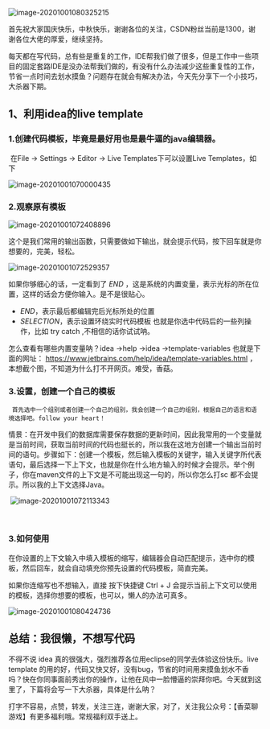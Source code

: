 ![image-20201001080325215](D:\wechat\gameWathcer\img\20201001\1.png)

首先祝大家国庆快乐，中秋快乐，谢谢各位的关注，CSDN粉丝当前是1300，谢谢各位大佬的厚爱，继续坚持。

每天都在写代码，总有些是重复的工作，IDE帮我们做了很多，但是工作中一些项目的固定套路IDE是没办法帮我们做的，有没有什么办法减少这些重复性的工作，节省一点时间去划水摸鱼？问题存在就会有解决办法，今天先分享下一个小技巧，大杀器下期。

## 1、利用idea的live template 

### 	1.创建代码模板，毕竟是最好用也是最牛逼的java编辑器。

​		在File -> Settings -> Editor -> Live Templates下可以设置Live Templates，如下

![image-20201001070000435](D:\wechat\gameWathcer\img\20201001\2.png)

### 2.观察原有模板

![image-20201001072408896](D:\wechat\gameWathcer\img\20201001\3.png)

这个是我们常用的输出函数，只需要做如下输出，就会提示代码，按下回车就是你想要的，完美，轻松。

![image-20201001072529357](D:\wechat\gameWathcer\img\20201001\4.png)

如果你够细心的话，一定看到了 $END$  ，这是系统的内置变量，表示光标的所在位置，这样的话会方便你输入。是不是很贴心。

- $END$，表示最后都编辑完后光标所处的位置
- $SELECTION$，表示设置环绕实时代码模板 也就是你选中代码后的一些列操作，比如 try catch ,不相信的话你试试呐。

怎么查看有哪些内置变量呐？idea ->help ->idea ->template-variables 也就是下面的网址：    https://www.jetbrains.com/help/idea/template-variables.html ，本想截个图，不知道为什么打不开网页。难受，香菇。

### 	3.设置，创建一个自己的模板

 	 首先选中一个组别或者创建一个自己的组别，我会创建一个自己的组别，根据自己的语言和语境选择吧。follow your heart！

情景：在开发中我们的数据库需要保存数据的更新时间，因此我常用的一个变量就是当前时间，获取当前时间的代码也挺长的，所以我在这地方创建一个输出当前时间的语句。步骤如下：创建一个模板，然后输入模板的关键字，输入关键字所代表语句，最后选择一下上下文，也就是你在什么地方输入的时候才会提示。举个例子，你在maven文件的上下文是不可能出现这一句的，所以你怎么打sc 都不会提示。所以我的上下文选择Java。

​	![image-20201001072113343](D:\wechat\gameWathcer\img\20201001\5.png)

​	

### 	3.如何使用

 在你设置的上下文输入中填入模板的缩写，编辑器会自动匹配提示，选中你的模板，然后回车，就会自动填充你预先设置的代码模板，简直完美。

如果你连缩写也不想输入，直接 按下快捷键  Ctrl + J 会提示当前上下文可以使用的模板，选择你想要的模板，也可以，懒人的办法可真多。

![image-20201001080424736](D:\wechat\gameWathcer\img\20201001\6.png)

## 总结：我很懒，不想写代码

不得不说 idea 真的很强大，强烈推荐各位用eclipse的同学去体验这份快乐。live template 的用的好，代码又快又好，没有bug，节省的时间用来摸鱼划水不香吗？快在你同事面前秀出你的操作，让他在风中一脸懵逼的崇拜你吧。今天就到这里了，下篇将会写一下大杀器，具体是什么呐？

打字不容易，点赞，转发，关注三连，谢谢大家，对了，关注我公众号：【香菜聊游戏】有更多福利哦。常规福利双手送上。
